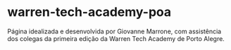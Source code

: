 # warren-tech-academy-poa
Página idealizada e desenvolvida por Giovanne Marrone, com assistência dos colegas da primeira edição da Warren Tech Academy de Porto Alegre.
